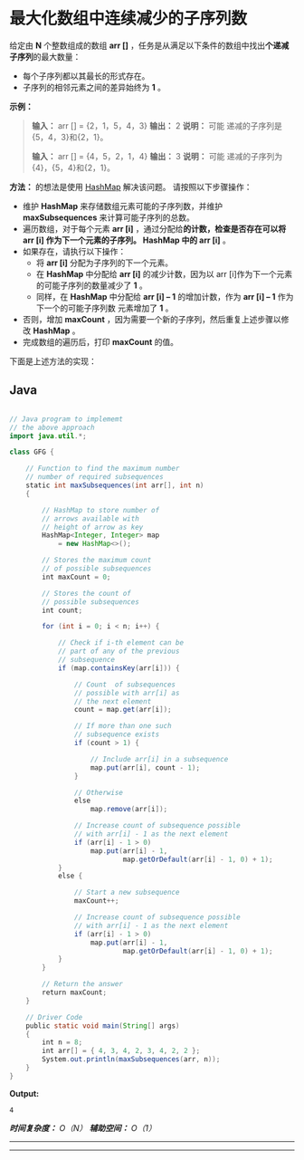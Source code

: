 # 最大化数组中连续减少的子序列数

给定由 **N** 个整数组成的数组 **arr []** ，任务是从满足以下条件的数组中找出**个递减子序列**的最大数量：

*   每个子序列都以其最长的形式存在。
*   子序列的相邻元素之间的差异始终为 **1** 。

**示例：**

> **输入：** arr [] = {2，1，5，4，3}
> **输出：** 2
> **说明：**
> 可能 递减的子序列是{5，4，3}和{2，1}。
> 
> **输入：** arr [] = {4，5，2，1，4}
> **输出：** 3
> **说明：**
> 可能 递减的子序列为{4}，{5，4}和{2，1}。

**方法：**
的想法是使用 [HashMap](http://www.geeksforgeeks.org/java-util-hashmap-in-java/) 解决该问题。 请按照以下步骤操作：

*   维护 **HashMap** 来存储数组元素可能的子序列数，并维护 **maxSubsequences** 来计算可能子序列的总数。
*   遍历数组，对于每个元素 **arr [i]** ，通过分配给**的计数，检查是否存在可以将 **arr [i]** 作为下一个元素的子序列。 **HashMap** 中的 arr [i]** 。
*   如果存在，请执行以下操作：
    *   将 **arr [i]** 分配为子序列的下一个元素。
    *   在 **HashMap** 中分配给 **arr [i]** 的减少计数，因为以 arr [i]作为下一个元素的可能子序列的数量减少了 **1** 。
    *   同样，在 **HashMap** 中分配给 **arr [i] – 1** 的增加计数，作为 **arr [i] – 1** 作为下一个的可能子序列数 元素增加了 **1** 。
*   否则，增加 **maxCount** ，因为需要一个新的子序列，然后重复上述步骤以修改 **HashMap** 。
*   完成数组的遍历后，打印 **maxCount** 的值。

下面是上述方法的实现：

## Java

```java

// Java program to implememt 
// the above approach 
import java.util.*; 

class GFG { 

    // Function to find the maximum number 
    // number of required subsequences 
    static int maxSubsequences(int arr[], int n) 
    { 

        // HashMap to store number of 
        // arrows available with 
        // height of arrow as key 
        HashMap<Integer, Integer> map 
            = new HashMap<>(); 

        // Stores the maximum count 
        // of possible subsequences 
        int maxCount = 0; 

        // Stores the count of 
        // possible subsequences 
        int count; 

        for (int i = 0; i < n; i++) { 

            // Check if i-th element can be 
            // part of any of the previous 
            // subsequence 
            if (map.containsKey(arr[i])) { 

                // Count  of subsequences 
                // possible with arr[i] as 
                // the next element 
                count = map.get(arr[i]); 

                // If more than one such 
                // subsequence exists 
                if (count > 1) { 

                    // Include arr[i] in a subsequence 
                    map.put(arr[i], count - 1); 
                } 

                // Otherwise 
                else
                    map.remove(arr[i]); 

                // Increase count of subsequence possible 
                // with arr[i] - 1 as the next element 
                if (arr[i] - 1 > 0) 
                    map.put(arr[i] - 1, 
                            map.getOrDefault(arr[i] - 1, 0) + 1); 
            } 
            else { 

                // Start a new subsequence 
                maxCount++; 

                // Increase count of subsequence possible 
                // with arr[i] - 1 as the next element 
                if (arr[i] - 1 > 0) 
                    map.put(arr[i] - 1, 
                            map.getOrDefault(arr[i] - 1, 0) + 1); 
            } 
        } 

        // Return the answer 
        return maxCount; 
    } 

    // Driver Code 
    public static void main(String[] args) 
    { 
        int n = 8; 
        int arr[] = { 4, 3, 4, 2, 3, 4, 2, 2 }; 
        System.out.println(maxSubsequences(arr, n)); 
    } 
} 

```

**Output:**

```
4

```

***时间复杂度：** O（N）
**辅助空间：** O（1）*



* * *

* * *



